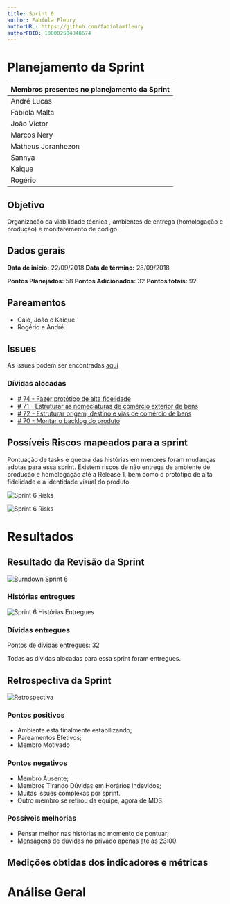 ```yaml
---
title: Sprint 6
author: Fabíola Fleury
authorURL: https://github.com/fabiolamfleury
authorFBID: 100002504848674
---
```


# Planejamento da Sprint

| Membros presentes no planejamento da Sprint  |
|---------------------|
| André Lucas  |
| Fabíola Malta  |
| João Victor  |
| Marcos Nery  |
| Matheus Joranhezon   |
| Sannya   |
| Kaique   |
| Rogério   |

## Objetivo

Organização da viabilidade técnica , ambientes de entrega (homologação e produção) e monitaremento de código

## Dados gerais

**Data de início:** 22/09/2018
**Data de término:** 28/09/2018

**Pontos Planejados:** 58
**Pontos Adicionados:** 32
**Pontos totais:** 92


## Pareamentos

- Caio, João e Kaique
- Rogério e André


## Issues

As issues podem ser encontradas [aqui](https://github.com/fga-eps-mds/2018.2-ComexStat/milestone/8)


### Dívidas alocadas

- [# 74 - Fazer protótipo de alta fidelidade](https://github.com/fga-eps-mds/2018.2-ComexStat/issues/74)
- [# 71 -  Estruturar as nomeclaturas de comércio exterior de bens](https://github.com/fga-eps-mds/2018.2-ComexStat/issues/71)
- [# 72 -  Estruturar origem, destino e vias de comércio de bens](https://github.com/fga-eps-mds/2018.2-ComexStat/issues/72)
- [# 70 -  Montar o backlog do produto](https://github.com/fga-eps-mds/2018.2-ComexStat/issues/70)

## Possíveis Riscos mapeados para a sprint

Pontuação de tasks e quebra das histórias em menores foram mudanças adotas para essa sprint. Existem riscos de não entrega de ambiente de produção e homologação até a
Release 1, bem como o protótipo de alta fidelidade e a identidade visual do produto.

![Sprint 6 Risks](https://fga-eps-mds.github.io/2018.2-ComexStat/img/sprints/riscos_sprin5.jpg)

![Sprint 6 Risks](https://fga-eps-mds.github.io/2018.2-ComexStat/img/sprints/burndown_riscos_sprint5.jpg)

# Resultados


## Resultado da Revisão da Sprint

![Burndown Sprint 6](https://fga-eps-mds.github.io/2018.2-ComexStat/img/sprints/sprint6/burndown.png)

### Histórias entregues

![Sprint 6 Histórias Entregues](https://fga-eps-mds.github.io/2018.2-ComexStat/img/sprints/sprint6/entregues_sprint6.png)


### Dívidas entregues

Pontos de dívidas entregues: 32

Todas as dívidas alocadas para essa sprint foram entregues.


## Retrospectiva da Sprint

![Retrospectiva](https://fga-eps-mds.github.io/2018.2-ComexStat/img/sprints/sprint6/retrospectiva.jpg)

### Pontos positivos

- Ambiente está finalmente estabilizando;
- Pareamentos Efetivos;
- Membro Motivado

### Pontos negativos

- Membro Ausente;
- Membros Tirando Dúvidas em Horários Indevidos;
- Muitas issues complexas por sprint.
- Outro membro se retirou da equipe, agora de MDS.

### Possíveis melhorias

- Pensar melhor nas histórias no momento de pontuar;
- Mensagens de dúvidas no privado apenas até às 23:00.


## Medições obtidas dos indicadores e métricas





# Análise Geral
